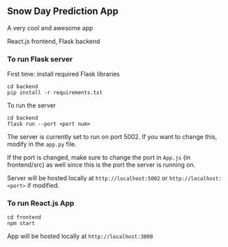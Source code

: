 ## Snow Day Prediction App

A very cool and awesome app 

React.js frontend,  Flask backend

### To run Flask server

First time: install required Flask libraries
```
cd backend
pip install -r requirements.txt 
```

To run the server
```
cd backend
flask run --port <port num>
```

The server is currently set to run on port 5002. If you want to change this, modify in the `app.py` file.

If the port is changed, make sure to change the port in `App.js` (in frontend/src) as well since this is the port the server is running on.

Server will be hosted locally at `http://localhost:5002` or `http://localhost:<port>` if modified.

### To run React.js App

```
cd frontend
npm start
```

App will be hosted locally at `http://localhost:3000`
